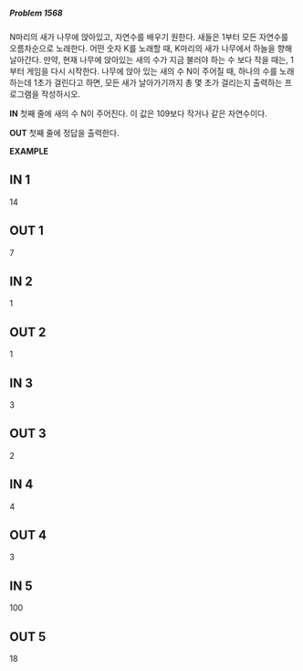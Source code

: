 #####   Problem 1568  ######
N마리의 새가 나무에 앉아있고, 자연수를 배우기 원한다. 새들은 1부터 모든 자연수를 오름차순으로 노래한다. 어떤 숫자 K를 노래할 때, K마리의 새가 나무에서 하늘을 향해 날아간다. 만약, 현재 나무에 앉아있는 새의 수가 지금 불러야 하는 수 보다 작을 때는, 1부터 게임을 다시 시작한다.
나무에 앉아 있는 새의 수 N이 주어질 때, 하나의 수를 노래하는데 1초가 걸린다고 하면, 모든 새가 날아가기까지 총 몇 초가 걸리는지 출력하는 프로그램을 작성하시오.


 **IN** 
첫째 줄에 새의 수 N이 주어진다. 이 값은 109보다 작거나 같은 자연수이다.


 **OUT** 
첫째 줄에 정답을 출력한다.


 **EXAMPLE** 
## IN 1 ###
14
## OUT 1 ###
7
## IN 2 ###
1
## OUT 2 ###
1
## IN 3 ###
3
## OUT 3 ###
2
## IN 4 ###
4
## OUT 4 ###
3
## IN 5 ###
100
## OUT 5 ###
18
